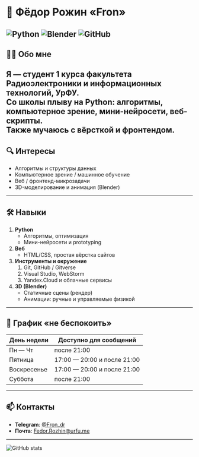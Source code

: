 # 👋 Фёдор  Рожин «Fron»
![Python](https://img.shields.io/badge/python-3.13-blue?logo=python)  ![Blender](https://img.shields.io/badge/Blender-000000?logo=blender&logoColor=F5792A)  ![GitHub](https://img.shields.io/badge/GitHub-181717?logo=github&logoColor=white)
---

## 🧑‍💻 Обо мне  
Я — студент 1 курса факультета Радиоэлектроники и информационных технологий, УрФУ.  
Со школы плыву на **Python**: алгоритмы, компьютерное зрение, мини-нейросети, веб-скрипты.  
Также мучаюсь с вёрсткой и фронтендом.
---

## 🔍 Интересы  
- Алгоритмы и структуры данных  
- Компьютерное зрение / машинное обучение  
- Веб / фронтенд-микрозадачи  
- 3D-моделирование и анимация (Blender)
---

## 🛠 Навыки

1. **Python**
   - Алгоритмы, оптимизация
   - Мини-нейросети и prototyping
2. **Веб**
   - HTML/CSS, простая вёрстка сайтов
1. **Инструменты и окружение**
	1. Git, GitHub / Gitverse
	2. Visual Studio, WebStorm
	3. Yandex.Cloud и облачные сервисы
7. **3D (Blender)**
   - Статичные сцены (рендер)
   - Анимации: ручные и управляемые физикой
---

## 📆 График «не беспокоить»

| День недели | Доступно для сообщений |
|-------------|--------------------------|
| Пн — Чт      | после 21:00               |
| Пятница      | 17:00 — 20:00 и после 21:00 |
| Воскресенье  | 17:00 — 20:00 и после 21:00 |
| Суббота      | после 21:00               |

---

## 📫 Контакты  
- **Telegram**: [@Fron_dr](https://t.me/Fron_dr)  
- **Почта**: Fedor.Rozhin@urfu.me  

---

![GitHub stats](https://github-readme-stats.vercel.app/api?username=Fron4ick&show_icons=true&theme=dark)



